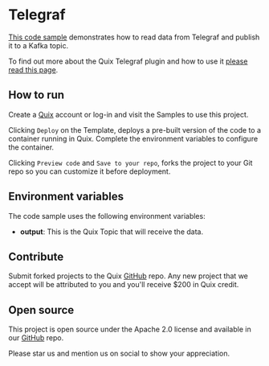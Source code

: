 # Telegraf

[This code sample](https://github.com/quixio/quix-samples/tree/main/docker/sources/telegraf) demonstrates how to read data from Telegraf and publish it to a Kafka topic.

To find out more about the Quix Telegraf plugin and how to use it [please read this page](../../integrations/databases/influxdb/telegraf.md).

## How to run

Create a [Quix](https://portal.platform.quix.io/signup?xlink=github) account or log-in and visit the Samples to use this project.

Clicking `Deploy` on the Template, deploys a pre-built version of the code to a container running in Quix. Complete the environment variables to configure the container.

Clicking `Preview code` and `Save to your repo`, forks the project to your Git repo so you can customize it before deployment.

## Environment variables

The code sample uses the following environment variables:

- **output**: This is the Quix Topic that will receive the data.

## Contribute

Submit forked projects to the Quix [GitHub](https://github.com/quixio/quix-samples) repo. Any new project that we accept will be attributed to you and you'll receive $200 in Quix credit.

## Open source

This project is open source under the Apache 2.0 license and available in our [GitHub](https://github.com/quixio/quix-samples) repo.

Please star us and mention us on social to show your appreciation.
